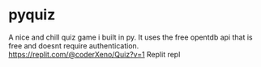 # pyquiz

A nice and chill quiz game i built in py. It uses the free opentdb api that is free and doesnt require authentication.
https://replit.com/@coderXeno/Quiz?v=1
Replit repl
